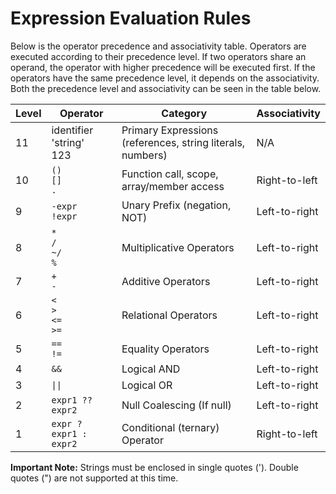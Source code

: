 # Expression Evaluation Rules

Below is the operator precedence and associativity table. Operators are executed according
to their precedence level. If two operators share an operand, the operator with higher precedence
will be executed first. If the operators have the same precedence level, it depends on the
associativity. Both the precedence level and associativity can be seen in the table below.

| Level | Operator                       | Category                                                   | Associativity |
|-------|--------------------------------|------------------------------------------------------------|---------------|
| 11    | identifier<br>'string'<br>123  | Primary Expressions (references, string literals, numbers) | N/A           |
| 10    | `()`<br>`[]`<br>`.`            | Function call, scope, array/member access                  | Right-to-left |
| 9     | `-expr`<br>`!expr`             | Unary Prefix (negation, NOT)                               | Left-to-right |
| 8     | `*`<br>`/`<br>`~/`<br>`%`      | Multiplicative Operators                                   | Left-to-right |
| 7     | `+`<br>`-`                     | Additive Operators                                         | Left-to-right |
| 6     | `<`<br>`>`<br>`<=`<br>`>=`     | Relational Operators                                       | Left-to-right |
| 5     | `==`<br>`!=`                   | Equality Operators                                         | Left-to-right |
| 4     | `&&`                           | Logical AND                                                | Left-to-right |
| 3     | <code>&#124;&#124;</code>      | Logical OR                                                 | Left-to-right |
| 2     | `expr1 ?? expr2`               | Null Coalescing (If null)                                  | Left-to-right |
| 1     | `expr ? expr1 : expr2`         | Conditional (ternary) Operator                             | Right-to-left |


**Important Note:** Strings must be enclosed in single quotes ('). Double quotes (") are not
supported at this time.